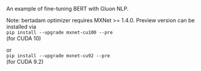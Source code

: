 An example of fine-tuning BERT with Gluon NLP.  

Note: bertadam optimizer requires MXNet >= 1.4.0.  Preview version can be installed via  
`pip install --upgrade mxnet-cu100 --pre`  
(for CUDA 10)

or  
`pip install --upgrade mxnet-cu92 --pre`  
(for CUDA 9.2)